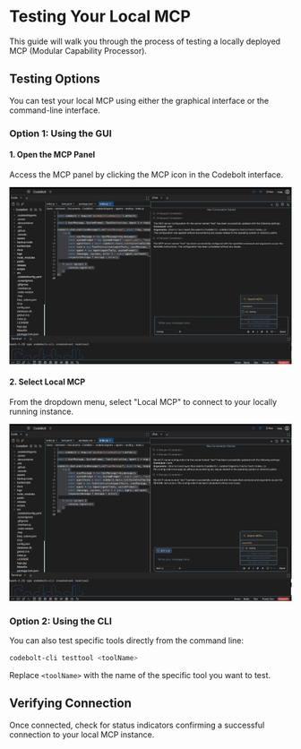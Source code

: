 # Testing Your Local MCP

This guide will walk you through the process of testing a locally deployed MCP (Modular Capability Processor).



## Testing Options

You can test your local MCP using either the graphical interface or the command-line interface.

### Option 1: Using the GUI

#### 1. Open the MCP Panel

Access the MCP panel by clicking the MCP icon in the Codebolt interface.

![Open MCP Panel](../../static/img/openMcp.png)

#### 2. Select Local MCP

From the dropdown menu, select "Local MCP" to connect to your locally running instance.

![Select Local MCP](../../static/img/SelectMcp.png)

### Option 2: Using the CLI

You can also test specific tools directly from the command line:

```bash
codebolt-cli testtool <toolName>
```

Replace `<toolName>` with the name of the specific tool you want to test.

## Verifying Connection

Once connected, check for status indicators confirming a successful connection to your local MCP instance.



